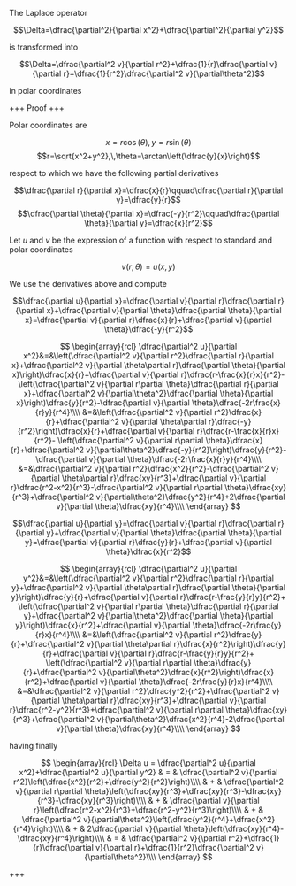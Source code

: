 The Laplace operator

$$\Delta=\dfrac{\partial^2}{\partial x^2}+\dfrac{\partial^2}{\partial y^2}$$

is transformed into

$$\Delta=\dfrac{\partial^2 v}{\partial r^2}+\dfrac{1}{r}\dfrac{\partial v}{\partial r}+\dfrac{1}{r^2}\dfrac{\partial^2 v}{\partial\theta^2}$$

in polar coordinates

+++
Proof
+++

Polar coordinates are

$$x=r\cos(\theta),\,y=r\sin(\theta)$$ 
$$r=\sqrt{x^2+y^2},\,\theta=\arctan\left(\dfrac{y}{x}\right)$$

respect to which we have the following partial derivatives

$$\dfrac{\partial r}{\partial x}=\dfrac{x}{r}\qquad\dfrac{\partial r}{\partial y}=\dfrac{y}{r}$$
$$\dfrac{\partial \theta}{\partial x}=\dfrac{-y}{r^2}\qquad\dfrac{\partial \theta}{\partial y}=\dfrac{x}{r^2}$$

Let $u$ and $v$ be the expression of a function with respect to standard and polar coordinates

$$v(r,\theta)=u(x,y)$$

We use the derivatives above and compute

$$\dfrac{\partial u}{\partial x}=\dfrac{\partial v}{\partial r}\dfrac{\partial r}{\partial x}+\dfrac{\partial v}{\partial \theta}\dfrac{\partial \theta}{\partial x}=\dfrac{\partial v}{\partial r}\dfrac{x}{r}+\dfrac{\partial v}{\partial \theta}\dfrac{-y}{r^2}$$

$$
\begin{array}{rcl}
\dfrac{\partial^2 u}{\partial x^2}&=&\left(\dfrac{\partial^2 v}{\partial r^2}\dfrac{\partial r}{\partial x}+\dfrac{\partial^2 v}{\partial \theta\partial r}\dfrac{\partial \theta}{\partial x}\right)\dfrac{x}{r}+\dfrac{\partial v}{\partial r}\dfrac{r-\frac{x}{r}x}{r^2}-
\left(\dfrac{\partial^2 v}{\partial r\partial \theta}\dfrac{\partial r}{\partial x}+\dfrac{\partial^2 v}{\partial\theta^2}\dfrac{\partial \theta}{\partial x}\right)\dfrac{y}{r^2}-\dfrac{\partial v}{\partial \theta}\dfrac{-2r\frac{x}{r}y}{r^4}\\\\
&=&\left(\dfrac{\partial^2 v}{\partial r^2}\dfrac{x}{r}+\dfrac{\partial^2 v}{\partial \theta\partial r}\dfrac{-y}{r^2}\right)\dfrac{x}{r}+\dfrac{\partial v}{\partial r}\dfrac{r-\frac{x}{r}x}{r^2}-
\left(\dfrac{\partial^2 v}{\partial r\partial \theta}\dfrac{x}{r}+\dfrac{\partial^2 v}{\partial\theta^2}\dfrac{-y}{r^2}\right)\dfrac{y}{r^2}-\dfrac{\partial v}{\partial \theta}\dfrac{-2r\frac{x}{r}y}{r^4}\\\\
&=&\dfrac{\partial^2 v}{\partial r^2}\dfrac{x^2}{r^2}-\dfrac{\partial^2 v}{\partial \theta\partial r}\dfrac{xy}{r^3}+\dfrac{\partial v}{\partial r}\dfrac{r^2-x^2}{r^3}-\dfrac{\partial^2 v}{\partial r\partial \theta}\dfrac{xy}{r^3}+\dfrac{\partial^2 v}{\partial\theta^2}\dfrac{y^2}{r^4}+2\dfrac{\partial v}{\partial \theta}\dfrac{xy}{r^4}\\\\
\end{array}
$$

$$\dfrac{\partial u}{\partial y}=\dfrac{\partial v}{\partial r}\dfrac{\partial r}{\partial y}+\dfrac{\partial v}{\partial \theta}\dfrac{\partial \theta}{\partial y}=\dfrac{\partial v}{\partial r}\dfrac{y}{r}+\dfrac{\partial v}{\partial \theta}\dfrac{x}{r^2}$$

$$
\begin{array}{rcl}
\dfrac{\partial^2 u}{\partial y^2}&=&\left(\dfrac{\partial^2 v}{\partial r^2}\dfrac{\partial r}{\partial y}+\dfrac{\partial^2 v}{\partial \theta\partial r}\dfrac{\partial \theta}{\partial y}\right)\dfrac{y}{r}+\dfrac{\partial v}{\partial r}\dfrac{r-\frac{y}{r}y}{r^2}+
\left(\dfrac{\partial^2 v}{\partial r\partial \theta}\dfrac{\partial r}{\partial y}+\dfrac{\partial^2 v}{\partial\theta^2}\dfrac{\partial \theta}{\partial y}\right)\dfrac{x}{r^2}+\dfrac{\partial v}{\partial \theta}\dfrac{-2r\frac{y}{r}x}{r^4}\\\\
&=&\left(\dfrac{\partial^2 v}{\partial r^2}\dfrac{y}{r}+\dfrac{\partial^2 v}{\partial \theta\partial r}\dfrac{x}{r^2}\right)\dfrac{y}{r}+\dfrac{\partial v}{\partial r}\dfrac{r-\frac{y}{r}y}{r^2}+
\left(\dfrac{\partial^2 v}{\partial r\partial \theta}\dfrac{y}{r}+\dfrac{\partial^2 v}{\partial\theta^2}\dfrac{x}{r^2}\right)\dfrac{x}{r^2}+\dfrac{\partial v}{\partial \theta}\dfrac{-2r\frac{y}{r}x}{r^4}\\\\
&=&\dfrac{\partial^2 v}{\partial r^2}\dfrac{y^2}{r^2}+\dfrac{\partial^2 v}{\partial \theta\partial r}\dfrac{xy}{r^3}+\dfrac{\partial v}{\partial r}\dfrac{r^2-y^2}{r^3}+\dfrac{\partial^2 v}{\partial r\partial \theta}\dfrac{xy}{r^3}+\dfrac{\partial^2 v}{\partial\theta^2}\dfrac{x^2}{r^4}-2\dfrac{\partial v}{\partial \theta}\dfrac{xy}{r^4}\\\\
\end{array}
$$

having finally

$$
\begin{array}{rcl}
\Delta u = \dfrac{\partial^2 u}{\partial x^2}+\dfrac{\partial^2 u}{\partial y^2} & = & \dfrac{\partial^2 v}{\partial r^2}\left(\dfrac{x^2}{r^2}+\dfrac{y^2}{r^2}\right)\\\\
& + & \dfrac{\partial^2 v}{\partial r\partial \theta}\left(\dfrac{xy}{r^3}+\dfrac{xy}{r^3}-\dfrac{xy}{r^3}-\dfrac{xy}{r^3}\right)\\\\
& + & \dfrac{\partial v}{\partial r}\left(\dfrac{r^2-x^2}{r^3}+\dfrac{r^2-y^2}{r^3}\right)\\\\
& + & \dfrac{\partial^2 v}{\partial\theta^2}\left(\dfrac{y^2}{r^4}+\dfrac{x^2}{r^4}\right)\\\\
& + & 2\dfrac{\partial v}{\partial \theta}\left(\dfrac{xy}{r^4}-\dfrac{xy}{r^4}\right)\\\\
& = & \dfrac{\partial^2 v}{\partial r^2}+\dfrac{1}{r}\dfrac{\partial v}{\partial r}+\dfrac{1}{r^2}\dfrac{\partial^2 v}{\partial\theta^2}\\\\
\end{array}
$$

+++